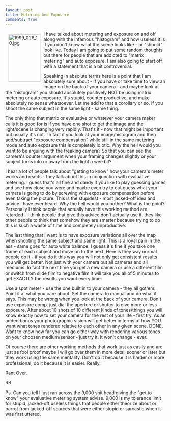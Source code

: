 ```yaml
---
layout: post
title: Metering And Exposure
comments: true
---
```

<a rel="lightbox" href="/wp-content/uploads/2010/01/1999_026_10.jpg"><img title="1999_026_10.jpg" src="/wp-content/uploads/2010/01/.thumbs/.1999_026_10.jpg" border="0" alt="1999_026_10.jpg" hspace="10" vspace="10" width="100" height="150" align="left" /></a>I have talked about metering and exposure on and off along with the infamous "histogram" and how useless it is if you don't know what the scene looks like - or "should" look like. Today I am going to put some random thoughts out there for people that are addicted to "matrix metering" and auto exposure. I am also going to start off with a statement that is a bit controversial.

Speaking in absolute terms here is a point that I am absolutely sure about - If you have or take time to view an image on the back of your camera - and maybe look at the "histogram" you should absolutely positively NOT be using matrix metering or auto exposure. It's stupid, counter productive, and make absolutely no sense whatsoever. Let me add to that a corollary or so. If you shoot the same subject in the same light - same thing.

The only thing that matrix or evaluative or whatever your camera maker calls it is good for is if you have one shot to get the image and the light/scene is changing very rapidly. That's it - now that might be important but usually it's not.  In fact if you look at your image/histogram and then add/subtract "exposure compensation" while still in the same metering mode and auto exposure this is completely idiotic. Why the hell would you want to be arguing with the freaking camera? So that you can see the camera's counter argument when your framing changes slightly or your subject turns into or away from the light a wee bit?

I hear a lot of people talk about "getting to know" how your camera's meter works and reacts - they talk about this in conjunction with evaluative metering. I guess that's all fine and dandy if you like to play guessing games and see how close you were and maybe even try to out guess what your camera is going to do by screwing with exposure compensation before even taking the picture. This is the stupidest - most jacked-off idea and advice I have ever heard. Why the hell would you bother? What is the point? Personally I think people that actually have this working method are retarded - I think people that give this advice don't actually use it, they like other people to think that somehow they are smarter because trying to do this is such a waste of time and completely unproductive.

The last thing that I want is to have exposure variations all over the map when shooting the same subject and same light. This is a royal pain in the ass - same goes for auto white balance. I guess it's fine if you take one frame of each subject and move on to the next. Here is they way normal people do it - if you do it this way you will not only get consistent results you will get better. Not just with your camera but all cameras and all mediums. In fact the next time you get a new camera or use a different film or switch from slide film to negative film it will take you all of 5 minutes to get EXACTLY the results you want every time.

Use a spot meter - use the one built in to your camera - they all got'em. Point it at what you care about. Set the camera to manual and do what it says. This may be wrong when you look at the back of your camera. Don't use exposure comp. just dial the aperture or shutter to give more or less exposure. After about 10 shots of 10 different kinds of tones/things you will know exactly how to set your camera for the rest of your life - first try. As an added bonus your photographic vision will get better in terms of how YOU want what tones rendered relative to each other in any given scene. DONE. Want to know how far you can go either way with rendering various tones on your choosen medium/sensor - just try it. It won't change - ever.

Of course there are other working methods that work just as easily and are just as fool proof maybe I will go over them in more detail sooner or later but they work using the same mentality. Don't do it because it is harder or more professional, do it because it is easier. Really.

Rant Over.

RB

Ps. Can you tell I just ran across the 9,000 shit head giving the "get to know" your evaluative metering system advise. 9,000 is my tolerance limit for stupid, jacked-off useless things that people either theorize about or parrot from jacked-off sources that were either stupid or sarcastic when it was first uttered.